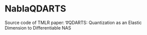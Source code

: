 # NablaQDARTS
Source code of TMLR paper: ∇QDARTS: Quantization as an Elastic Dimension to Differentiable NAS
